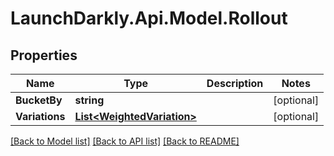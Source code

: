 # LaunchDarkly.Api.Model.Rollout
## Properties

Name | Type | Description | Notes
------------ | ------------- | ------------- | -------------
**BucketBy** | **string** |  | [optional] 
**Variations** | [**List&lt;WeightedVariation&gt;**](WeightedVariation.md) |  | [optional] 

[[Back to Model list]](../README.md#documentation-for-models) [[Back to API list]](../README.md#documentation-for-api-endpoints) [[Back to README]](../README.md)

